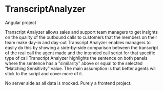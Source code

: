 # TranscriptAnalyzer
Angular project

Transcript Analyzer allows sales and support team managers to get insights on the quality of the outbound calls to customers that the members on their team make day-in and day-out Transcript Analyzer enables managers to easily do this by showing a side-by-side comparison between the transcript of the real call the agent made and the intended call script for that specific type of call Transcript Analyzer highlights the sentence on both panels where the sentence has a "similarity" above or equal to the selected “Matching Sensitivity” value. The main assumption is that better agents will stick to the script and cover more of it.


No server side as all data is mocked. Purely a frontend project.

